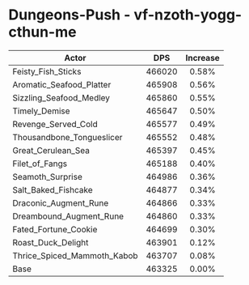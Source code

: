 # Dungeons-Push - vf-nzoth-yogg-cthun-me
| Actor | DPS | Increase |
|---|:---:|:---:|
|Feisty_Fish_Sticks|466020|0.58%|
|Aromatic_Seafood_Platter|465908|0.56%|
|Sizzling_Seafood_Medley|465860|0.55%|
|Timely_Demise|465647|0.50%|
|Revenge_Served_Cold|465577|0.49%|
|Thousandbone_Tongueslicer|465552|0.48%|
|Great_Cerulean_Sea|465397|0.45%|
|Filet_of_Fangs|465188|0.40%|
|Seamoth_Surprise|464986|0.36%|
|Salt_Baked_Fishcake|464877|0.34%|
|Draconic_Augment_Rune|464866|0.33%|
|Dreambound_Augment_Rune|464860|0.33%|
|Fated_Fortune_Cookie|464699|0.30%|
|Roast_Duck_Delight|463901|0.12%|
|Thrice_Spiced_Mammoth_Kabob|463707|0.08%|
|Base|463325|0.00%|

